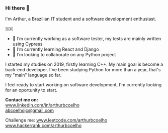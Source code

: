 ### Hi there 👋

I'm Arthur, a Brazilian IT student and a software development enthusiast.

:brazil:
- 🔭 I’m currently working as a software tester, my tests are mainly written using Cypress
- 🌱 I’m currently learning React and Django
- 👯 I’m looking to collaborate on any Python project

I started my studies on 2019, firstly learning C++. My main goal is become a back-end developer. I've been studying Python for more than a year, that's my "main" language so far. 

I feel ready to start working on software development, I'm currently looking for an oportunity to start. 

**Contact me on:**</br>
www.linkedin.com/in/arthurbcoelho </br>
abcoelhojc@gmail.com

Challenge me:
www.leetcode.com/arthurbcoelho </br>
www.hackerrank.com/arthurbcoelho

<!--
**arthurbcoelho/arthurbcoelho** is a ✨ _special_ ✨ repository because its `README.md` (this file) appears on your GitHub profile.

Here are some ideas to get you started:

- 🔭 I’m currently working on ...
- 🌱 I’m currently learning ...
- 👯 I’m looking to collaborate on ...
- 🤔 I’m looking for help with ...
- 💬 Ask me about ...
- 📫 How to reach me: ...
- 😄 Pronouns: ...
- ⚡ Fun fact: ...
-->
